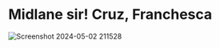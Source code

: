 # Midlane sir! Cruz, Franchesca
![Screenshot 2024-05-02 211528](https://github.com/FranchescaCruz/Cruz-EDP-semi-final/assets/158233787/24f3effb-9484-404c-b0a4-25ec677941a3)
